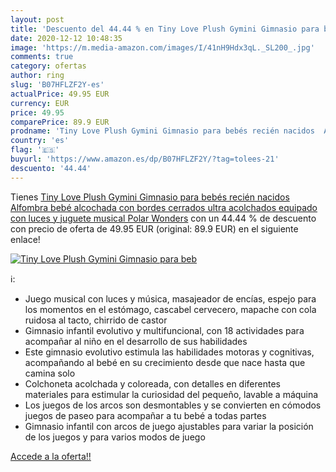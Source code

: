 ```yaml
---
layout: post
title: 'Descuento del 44.44 % en Tiny Love Plush Gymini Gimnasio para beb'
date: 2020-12-12 10:48:35
image: 'https://m.media-amazon.com/images/I/41nH9Hdx3qL._SL200_.jpg'
comments: true
category: ofertas
author: ring
slug: 'B07HFLZF2Y-es'
actualPrice: 49.95 EUR
currency: EUR
price: 49.95
comparePrice: 89.9 EUR
prodname: 'Tiny Love Plush Gymini Gimnasio para bebés recién nacidos  Alfombra bebé alcochada con bordes cerrados ultra acolchados  equipado con luces y juguete musical  Polar Wonders'
country: 'es'
flag: '🇪🇸'
buyurl: 'https://www.amazon.es/dp/B07HFLZF2Y/?tag=tolees-21'
descuento: '44.44'
---
```


Tienes [Tiny Love Plush Gymini Gimnasio para bebés recién nacidos  Alfombra bebé alcochada con bordes cerrados ultra acolchados  equipado con luces y juguete musical  Polar Wonders](https://www.amazon.es/dp/B07HFLZF2Y/?tag=tolees-21) con un 44.44 % de descuento con precio de oferta de 49.95 EUR (original: 89.9 EUR) en el siguiente enlace!

[![Tiny Love Plush Gymini Gimnasio para beb](https://m.media-amazon.com/images/I/41nH9Hdx3qL._SL200_.jpg)](https://www.amazon.es/dp/B07HFLZF2Y/?tag=tolees-21)

ℹ️:

- Juego musical con luces y música, masajeador de encías, espejo para los momentos en el estómago, cascabel cervecero, mapache con cola ruidosa al tacto, chirrido de castor
- Gimnasio infantil evolutivo y multifuncional, con 18 actividades para acompañar al niño en el desarrollo de sus habilidades
- Este gimnasio evolutivo estimula las habilidades motoras y cognitivas, acompañando al bebé en su crecimiento desde que nace hasta que camina solo
- Colchoneta acolchada y coloreada, con detalles en diferentes materiales para estimular la curiosidad del pequeño, lavable a máquina
- Los juegos de los arcos son desmontables y se convierten en cómodos juegos de paseo para acompañar a tu bebé a todas partes
- Gimnasio infantil con arcos de juego ajustables para variar la posición de los juegos y para varios modos de juego

[Accede a la oferta!!](https://www.amazon.es/dp/B07HFLZF2Y/?tag=tolees-21)
